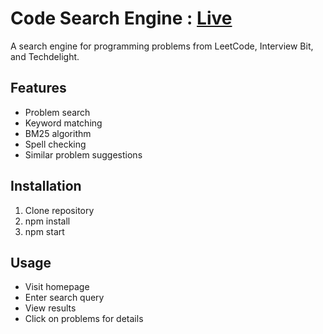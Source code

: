 # Code Search Engine : [Live]([url](https://search-engine-rib1.onrender.com))

A search engine for programming problems from LeetCode, Interview Bit, and Techdelight.

## Features
- Problem search
- Keyword matching
- BM25 algorithm
- Spell checking
- Similar problem suggestions

## Installation
1. Clone repository
2. npm install
3. npm start

## Usage
- Visit homepage
- Enter search query
- View results
- Click on problems for details
